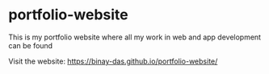 # portfolio-website
This is my portfolio website where all my work in web and app development can be found


Visit the website: https://binay-das.github.io/portfolio-website/
